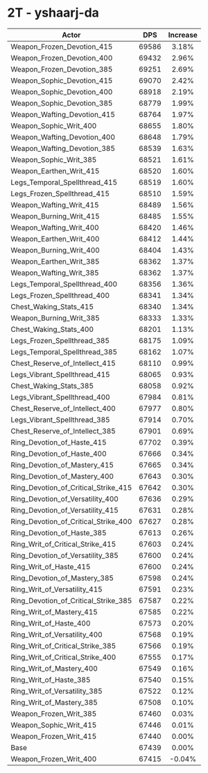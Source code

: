 # 2T - yshaarj-da
| Actor | DPS | Increase |
|---|:---:|:---:|
|Weapon_Frozen_Devotion_415|69586|3.18%|
|Weapon_Frozen_Devotion_400|69432|2.96%|
|Weapon_Frozen_Devotion_385|69251|2.69%|
|Weapon_Sophic_Devotion_415|69070|2.42%|
|Weapon_Sophic_Devotion_400|68918|2.19%|
|Weapon_Sophic_Devotion_385|68779|1.99%|
|Weapon_Wafting_Devotion_415|68764|1.97%|
|Weapon_Sophic_Writ_400|68655|1.80%|
|Weapon_Wafting_Devotion_400|68648|1.79%|
|Weapon_Wafting_Devotion_385|68539|1.63%|
|Weapon_Sophic_Writ_385|68521|1.61%|
|Weapon_Earthen_Writ_415|68520|1.60%|
|Legs_Temporal_Spellthread_415|68519|1.60%|
|Legs_Frozen_Spellthread_415|68510|1.59%|
|Weapon_Wafting_Writ_415|68489|1.56%|
|Weapon_Burning_Writ_415|68485|1.55%|
|Weapon_Wafting_Writ_400|68420|1.46%|
|Weapon_Earthen_Writ_400|68412|1.44%|
|Weapon_Burning_Writ_400|68404|1.43%|
|Weapon_Earthen_Writ_385|68362|1.37%|
|Weapon_Wafting_Writ_385|68362|1.37%|
|Legs_Temporal_Spellthread_400|68356|1.36%|
|Legs_Frozen_Spellthread_400|68341|1.34%|
|Chest_Waking_Stats_415|68340|1.34%|
|Weapon_Burning_Writ_385|68333|1.33%|
|Chest_Waking_Stats_400|68201|1.13%|
|Legs_Frozen_Spellthread_385|68175|1.09%|
|Legs_Temporal_Spellthread_385|68162|1.07%|
|Chest_Reserve_of_Intellect_415|68110|0.99%|
|Legs_Vibrant_Spellthread_415|68065|0.93%|
|Chest_Waking_Stats_385|68058|0.92%|
|Legs_Vibrant_Spellthread_400|67984|0.81%|
|Chest_Reserve_of_Intellect_400|67977|0.80%|
|Legs_Vibrant_Spellthread_385|67914|0.70%|
|Chest_Reserve_of_Intellect_385|67901|0.69%|
|Ring_Devotion_of_Haste_415|67702|0.39%|
|Ring_Devotion_of_Haste_400|67666|0.34%|
|Ring_Devotion_of_Mastery_415|67665|0.34%|
|Ring_Devotion_of_Mastery_400|67643|0.30%|
|Ring_Devotion_of_Critical_Strike_415|67642|0.30%|
|Ring_Devotion_of_Versatility_400|67636|0.29%|
|Ring_Devotion_of_Versatility_415|67631|0.28%|
|Ring_Devotion_of_Critical_Strike_400|67627|0.28%|
|Ring_Devotion_of_Haste_385|67613|0.26%|
|Ring_Writ_of_Critical_Strike_415|67603|0.24%|
|Ring_Devotion_of_Versatility_385|67600|0.24%|
|Ring_Writ_of_Haste_415|67600|0.24%|
|Ring_Devotion_of_Mastery_385|67598|0.24%|
|Ring_Writ_of_Versatility_415|67591|0.23%|
|Ring_Devotion_of_Critical_Strike_385|67587|0.22%|
|Ring_Writ_of_Mastery_415|67585|0.22%|
|Ring_Writ_of_Haste_400|67573|0.20%|
|Ring_Writ_of_Versatility_400|67568|0.19%|
|Ring_Writ_of_Critical_Strike_385|67566|0.19%|
|Ring_Writ_of_Critical_Strike_400|67555|0.17%|
|Ring_Writ_of_Mastery_400|67549|0.16%|
|Ring_Writ_of_Haste_385|67540|0.15%|
|Ring_Writ_of_Versatility_385|67522|0.12%|
|Ring_Writ_of_Mastery_385|67508|0.10%|
|Weapon_Frozen_Writ_385|67460|0.03%|
|Weapon_Sophic_Writ_415|67446|0.01%|
|Weapon_Frozen_Writ_415|67440|0.00%|
|Base|67439|0.00%|
|Weapon_Frozen_Writ_400|67415|-0.04%|
